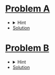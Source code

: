 # [Problem A](https://codeforces.com/contest/1861/problem/A)
- <details> <summary>Hint </summary> You will be given all the digits from 1 to 9. So you can think of any prime number which will be a prime if we swap the digits and it will be surely there in the string.</details>
- [Solution](https://github.com/khalid586/Codeforces-LIve-and-Virtual-rounds/blob/main/LIve%20online%20round/CF%20Edu%20Round%20154/CF%201861A.cpp)

# [Problem B](https://codeforces.com/contest/1861/problem/B)
- <details> <summary>Hint </summary> Think of the positions where 1s match in both string A and B and if you find such a position where both of strings have 0 in the previous index then you got your answer else you won't find any answer. </details>
- [Solution](https://github.com/khalid586/Codeforces-LIve-and-Virtual-rounds/blob/main/LIve%20online%20round/CF%20Edu%20Round%20154/CF%201861B.cpp)
